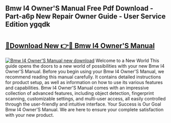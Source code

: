 ## Bmw I4 Owner'S Manual Free Pdf Download - Part-a6p New Repair Owner Guide - User Service Edition ygqdk

# <h2><a href="http://cf18058.oget.top/?id=Bmw+I4+Owner%27S+Manual">🔗Download New 👉🔴 Bmw I4 Owner'S Manual</a></h2>

[![Bmw I4 Owner'S Manual new download](https://i.imgur.com/5g1atiW.png)](http://cf18058.oget.top/?id=Bmw+I4+Owner%27S+Manual)
Welcome to a New World This guide opens the doors to a new world of possibilities with your new Bmw I4 Owner'S Manual. Before you begin using your Bmw I4 Owner'S Manual, we recommend reading this manual carefully. It contains detailed instructions for product setup, as well as information on how to use its various features and capabilities. Bmw I4 Owner'S Manual comes with an impressive collection of advanced features, including object detection, fingerprint scanning, customizable settings, and multi-user access, all easily controlled through the user-friendly and intuitive interface. Your Success is Our Goal Bmw I4 Owner'S Manual. We are here to ensure your complete satisfaction with your new product.
